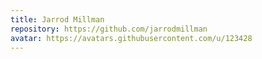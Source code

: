 ```yaml
---
title: Jarrod Millman
repository: https://github.com/jarrodmillman
avatar: https://avatars.githubusercontent.com/u/123428
---
```

